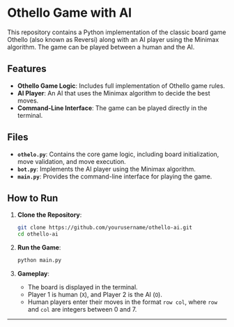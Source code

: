 # Othello Game with AI

This repository contains a Python implementation of the classic board game Othello (also known as Reversi) along with an AI player using the Minimax algorithm. The game can be played between a human and the AI.

## Features

- **Othello Game Logic**: Includes full implementation of Othello game rules.
- **AI Player**: An AI that uses the Minimax algorithm to decide the best moves.
- **Command-Line Interface**: The game can be played directly in the terminal.

## Files

- **`othelo.py`**: Contains the core game logic, including board initialization, move validation, and move execution.
- **`bot.py`**: Implements the AI player using the Minimax algorithm.
- **`main.py`**: Provides the command-line interface for playing the game.

## How to Run

1. **Clone the Repository**:
    ```bash
    git clone https://github.com/yourusername/othello-ai.git
    cd othello-ai
    ```

2. **Run the Game**:
    ```bash
    python main.py
    ```

3. **Gameplay**:
   - The board is displayed in the terminal. 
   - Player 1 is human (`X`), and Player 2 is the AI (`O`).
   - Human players enter their moves in the format `row col`, where `row` and `col` are integers between 0 and 7.

---
